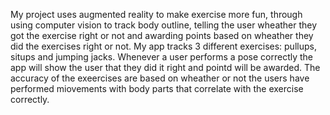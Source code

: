 My project uses augmented reality to make exercise more fun, through using computer vision to track body outline, telling the user wheather they got the exercise right or not and awarding points based on wheather they did the exercises right or not. My app tracks 3 different exercises: pullups, situps and jumping jacks. Whenever a user performs a pose correctly the app will show the user that they did it right and pointd will be awarded. The accuracy of the exeercises are based on wheather or not the users have performed miovements with body parts that correlate with the exercise correctly. 
